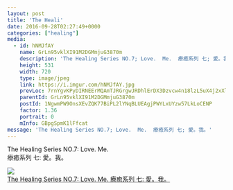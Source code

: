 ```yaml
---
layout: post
title: 'The Heali' 
date: 2016-09-28T02:27:49+0000 
categories: ["healing"] 
media:
  - id: hNMJfAY
    name: GrLn95vklXI91M2DGMmjuG3870m
    description: 'The Healing Series NO.7; Love.  Me.  療癒系列 七; 愛。我。'   
    height: 531
    width: 720
    type: image/jpeg
    link: https://i.imgur.com/hNMJfAY.jpg
    prevLoc: 7rnYgvKPyDIRNEErMQAmTJRGrgwJRDhlErDX3Dzvcw4n18lzL5uX4j2xXlXnIREAGqyY1VuZO4KXAvJph4l9rGWvrKf1lxLqvEG3cBQDP2qGMKtqnA1zrLJBUlkAzWN0ywSAJJy21l5kfvrExxVr05UXDnnD7K11sLKmyL65QosVQQqwj7mzURlZQPP4wWuGpq0JYqrMukKy7KkwOXu524rAzoP9cAkqDvm0DqhrnvX5A3k8tD7LzzBA7yUjZk8pGGxlFp0
    parentId: GrLn95vklXI91M2DGMmjuG3870m
    postId: 1NgwmPW9OnsXEvZQK77BiPL2lYNqBLUEAgjPWYLxUYzw57LkLoCENP
    factor: 1.36
    portrait: 0
    mInfo: GBpgSpmK1lFfcat
message: 'The Healing Series NO.7; Love.  Me.  療癒系列 七; 愛。我。'  
---
```


The Healing Series NO.7: Love.  Me.  
療癒系列 七: 愛。我。


[//]: #media:  
<a href="https://i.imgur.com/hNMJfAY.jpg"><img class="postImage" src="https://i.imgur.com/hNMJfAYh.jpg" />  
The Healing Series NO.7: Love.  Me.
療癒系列 七: 愛。我。  
 </a>   
